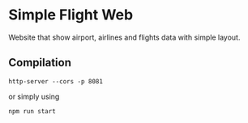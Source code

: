 # Simple Flight Web

Website that show airport, airlines and flights data with simple layout.

## Compilation
```
http-server --cors -p 8081
```

or simply using

```
npm run start
```